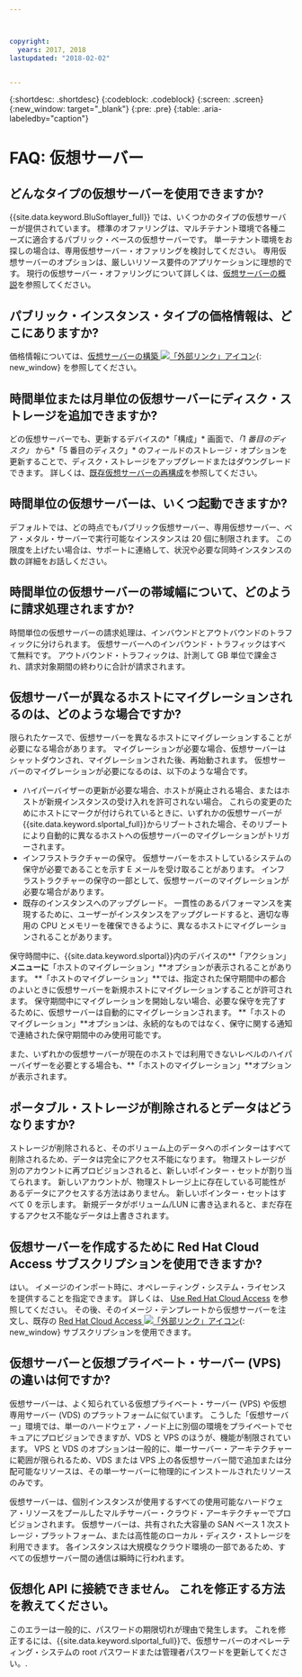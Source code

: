 ```yaml
---



copyright:
  years: 2017, 2018
lastupdated: "2018-02-02"


---
```


{:shortdesc: .shortdesc}
{:codeblock: .codeblock}
{:screen: .screen}
{:new_window: target="_blank"}
{:pre: .pre}
{:table: .aria-labeledby="caption"}


# FAQ: 仮想サーバー  

## どんなタイプの仮想サーバーを使用できますか?
{{site.data.keyword.BluSoftlayer_full}} では、いくつかのタイプの仮想サーバーが提供されています。 標準のオファリングは、マルチテナント環境で各種ニーズに適合するパブリック・ベースの仮想サーバーです。 単一テナント環境をお探しの場合は、専用仮想サーバー・オファリングを検討してください。 専用仮想サーバーのオプションは、厳しいリソース要件のアプリケーションに理想的です。 現行の仮想サーバー・オファリングについて詳しくは、[仮想サーバーの概説](../vsi/vsi_index.html)を参照してください。

## パブリック・インスタンス・タイプの価格情報は、どこにありますか?
価格情報については、[仮想サーバーの構築 ![「外部リンク」アイコン](../icons/launch-glyph.svg "「外部リンク」アイコン")](https://www.ibm.com/cloud-computing/bluemix/virtual-servers){: new_window} を参照してください。

## 時間単位または月単位の仮想サーバーにディスク・ストレージを追加できますか?
どの仮想サーバーでも、更新するデバイスの*「構成」* 画面で、*「1 番目のディスク」* から*「5 番目のディスク」* のフィールドのストレージ・オプションを更新することで、ディスク・ストレージをアップグレードまたはダウングレードできます。 詳しくは、[既存仮想サーバーの再構成](../vsi/vsi_reconfigure.html)を参照してください。

## 時間単位の仮想サーバーは、いくつ起動できますか?

デフォルトでは、どの時点でもパブリック仮想サーバー、専用仮想サーバー、ベア・メタル・サーバーで実行可能なインスタンスは 20 個に制限されます。  この限度を上げたい場合は、サポートに連絡して、状況や必要な同時インスタンスの数の詳細をお話しください。

## 時間単位の仮想サーバーの帯域幅について、どのように請求処理されますか?

時間単位の仮想サーバーの請求処理は、インバウンドとアウトバウンドのトラフィックに分けられます。 仮想サーバーへのインバウンド・トラフィックはすべて無料です。 アウトバウンド・トラフィックは、計測して GB 単位で課金され、請求対象期間の終わりに合計が請求されます。

## 仮想サーバーが異なるホストにマイグレーションされるのは、どのような場合ですか?

限られたケースで、仮想サーバーを異なるホストにマイグレーションすることが必要になる場合があります。 マイグレーションが必要な場合、仮想サーバーはシャットダウンされ、マイグレーションされた後、再始動されます。 仮想サーバーのマイグレーションが必要になるのは、以下のような場合です。

* ハイパーバイザーの更新が必要な場合、ホストが廃止される場合、またはホストが新規インスタンスの受け入れを許可されない場合。 これらの変更のためにホストにマークが付けられているときに、いずれかの仮想サーバーが {{site.data.keyword.slportal_full}}からリブートされた場合、そのリブートにより自動的に異なるホストへの仮想サーバーのマイグレーションがトリガーされます。
* インフラストラクチャーの保守。 仮想サーバーをホストしているシステムの保守が必要であることを示す E メールを受け取ることがあります。 インフラストラクチャーの保守の一部として、仮想サーバーのマイグレーションが必要な場合があります。
* 既存のインスタンスへのアップグレード。 一貫性のあるパフォーマンスを実現するために、ユーザーがインスタンスをアップグレードすると、適切な専用の CPU とメモリーを確保できるように、異なるホストにマイグレーションされることがあります。

保守時間中に、{{site.data.keyword.slportal}}内のデバイスの**「アクション」**メニューに**「ホストのマイグレーション」**オプションが表示されることがあります。 **「ホストのマイグレーション」**では、指定された保守期間中の都合のよいときに仮想サーバーを新規ホストにマイグレーションすることが許可されます。 保守期間中にマイグレーションを開始しない場合、必要な保守を完了するために、仮想サーバーは自動的にマイグレーションされます。 **「ホストのマイグレーション」**オプションは、永続的なものではなく、保守に関する通知で連絡された保守期間中のみ使用可能です。

また、いずれかの仮想サーバーが現在のホストでは利用できないレベルのハイパーバイザーを必要とする場合も、**「ホストのマイグレーション」**オプションが表示されます。

## ポータブル・ストレージが削除されるとデータはどうなりますか?

ストレージが削除されると、そのボリューム上のデータへのポインターはすべて削除されるため、データは完全にアクセス不能になります。 物理ストレージが別のアカウントに再プロビジョンされると、新しいポインター・セットが割り当てられます。 新しいアカウントが、物理ストレージ上に存在している可能性があるデータにアクセスする方法はありません。 新しいポインター・セットはすべて 0 を示します。 新規データがボリューム/LUN に書き込まれると、まだ存在するアクセス不能なデータは上書きされます。

## 仮想サーバーを作成するために Red Hat Cloud Access サブスクリプションを使用できますか?

はい。 イメージのインポート時に、オペレーティング・システム・ライセンスを提供することを指定できます。 詳しくは、 [Use Red Hat Cloud Access](../infrastructure/image-templates/use-red-hat-cloud-access.html) を参照してください。 その後、そのイメージ・テンプレートから仮想サーバーを注文し、既存の [Red Hat Cloud Access ![「外部リンク」アイコン](../icons/launch-glyph.svg "「外部リンク」アイコン")](https://www.redhat.com/en/technologies/cloud-computing/cloud-access){: new_window} サブスクリプションを使用できます。

## 仮想サーバーと仮想プライベート・サーバー (VPS) の違いは何ですか?

仮想サーバーは、よく知られている仮想プライベート・サーバー (VPS) や仮想専用サーバー (VDS) のプラットフォームに似ています。 こうした「仮想サーバー」環境では、単一のハードウェア・ノード上に別個の環境をプライベートでセキュアにプロビジョンできますが、VDS と VPS のほうが、機能が制限されています。 VPS と VDS のオプションは一般的に、単一サーバー・アーキテクチャーに範囲が限られるため、VDS または VPS 上の各仮想サーバー間で追加または分配可能なリソースは、その単一サーバーに物理的にインストールされたリソースのみです。

仮想サーバーは、個別インスタンスが使用するすべての使用可能なハードウェア・リソースをプールしたマルチサーバー・クラウド・アーキテクチャーでプロビジョンされます。 仮想サーバーは、共有された大容量の SAN ベース 1 次ストレージ・プラットフォーム、または高性能のローカル・ディスク・ストレージを利用できます。 各インスタンスは大規模なクラウド環境の一部であるため、すべての仮想サーバー間の通信は瞬時に行われます。

## 仮想化 API に接続できません。 これを修正する方法を教えてください。

このエラーは一般的に、パスワードの期限切れが理由で発生します。 これを修正するには、{{site.data.keyword.slportal_full}}で、仮想サーバーのオペレーティング・システムの root パスワードまたは管理者パスワードを更新してください。.
